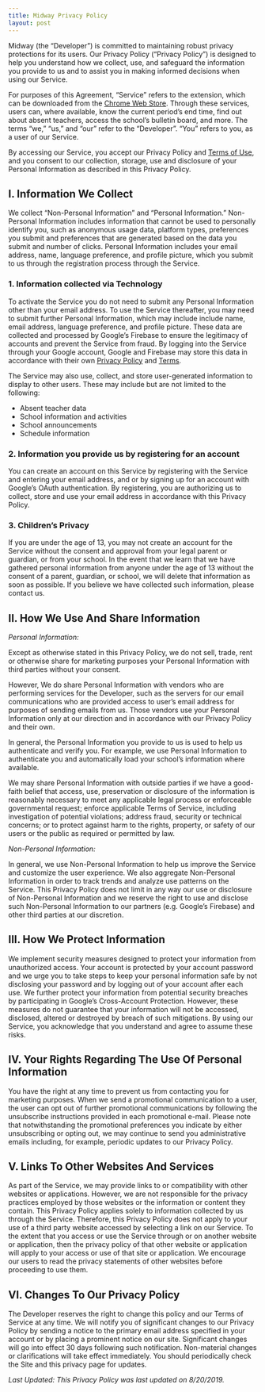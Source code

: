 ```yaml
---
title: Midway Privacy Policy
layout: post
---
```


Midway (the “Developer”) is committed to maintaining robust privacy protections for its users. Our Privacy Policy (“Privacy Policy”) is designed to help you understand how we collect, use, and safeguard the information you provide to us and to assist you in making informed decisions when using our Service.  

For purposes of this Agreement, “Service” refers to the extension, which can be downloaded from the [Chrome Web Store](https://chrome.google.com/webstore/detail/midway/cgibedogghadelndgfacffoociffapii).
Through these services, users can, where available, know the current period’s end time, find out about absent teachers, access the school’s bulletin board, and more.
The terms “we,” “us,” and “our” refer to the “Developer”.
“You” refers to you, as a user of our Service. 

By accessing our Service, you accept our Privacy Policy and [Terms of Use](https://gliu20.github.io/midway/terms), and you consent to our collection, storage, use and disclosure of your Personal Information as described in this Privacy Policy.

## I. Information We Collect

We collect “Non-Personal Information” and “Personal Information.” Non-Personal Information includes information that cannot be used to personally identify you, such as anonymous usage data, platform types, preferences you submit and preferences that are generated based on the data you submit and number of clicks. Personal Information includes your email address, name, language preference, and profile picture, which you submit to us through the registration process through the Service.

### 1. Information collected via Technology

To activate the Service you do not need to submit any Personal Information other than your email address. To use the Service thereafter, you may need to submit further Personal Information, which may include include name, email address, language preference, and profile picture. These data are collected and processed by Google’s Firebase to ensure the legitimacy of accounts and prevent the Service from fraud. By logging into the Service through your Google account, Google and Firebase may store this data in accordance with their own [Privacy Policy](https://accounts.google.com/TOS?loc=US&hl=en&privacy=true) and [Terms](https://accounts.google.com/TOS?loc=US&hl=en).

The Service may also use, collect, and store user-generated information to display to other users. These may include but are not limited to the following:
* Absent teacher data
* School information and activities
* School announcements
* Schedule information

### 2. Information you provide us by registering for an account

You can create an account on this Service by registering with the Service and entering your email address, and or by signing up for an account with Google’s OAuth authentication. By registering, you are authorizing us to collect, store and use your email address in accordance with this Privacy Policy.

### 3. Children’s Privacy

If you are under the age of 13, you may not create an account for the Service without the consent and approval from your legal parent or guardian, or from your school. In the event that we learn that we have gathered personal information from anyone under the age of 13 without the consent of a parent, guardian, or school, we will delete that information as soon as possible. If you believe we have collected such information, please contact us. 

## II. How We Use And Share Information

*Personal Information:*

Except as otherwise stated in this Privacy Policy, we do not sell, trade, rent or otherwise share for marketing purposes your Personal Information with third parties without your consent. 

However, We do share Personal Information with vendors who are performing services for the Developer, such as the servers for our email communications who are provided access to user’s email address for purposes of sending emails from us. Those vendors use your Personal Information only at our direction and in accordance with our Privacy Policy and their own.

In general, the Personal Information you provide to us is used to help us authenticate and verify you. For example, we use Personal Information to authenticate you and automatically load your school’s information where available.

We may share Personal Information with outside parties if we have a good-faith belief that access, use, preservation or disclosure of the information is reasonably necessary to meet any applicable legal process or enforceable governmental request; enforce applicable Terms of Service, including investigation of potential violations; address fraud, security or technical concerns; or to protect against harm to the rights, property, or safety of our users or the public as required or permitted by law. 

*Non-Personal Information:*

In general, we use Non-Personal Information to help us improve the Service and customize the user experience. We also aggregate Non-Personal Information in order to track trends and analyze use patterns on the Service. This Privacy Policy does not limit in any way our use or disclosure of Non-Personal Information and we reserve the right to use and disclose such Non-Personal Information to our partners (e.g. Google’s Firebase) and other third parties at our discretion.


## III. How We Protect Information

We implement security measures designed to protect your information from unauthorized access. Your account is protected by your account password and we urge you to take steps to keep your personal information safe by not disclosing your password and by logging out of your account after each use. We further protect your information from potential security breaches by participating in Google’s Cross-Account Protection. However, these measures do not guarantee that your information will not be accessed, disclosed, altered or destroyed by breach of such mitigations. By using our Service, you acknowledge that you understand and agree to assume these risks.

## IV. Your Rights Regarding The Use Of Personal Information

You have the right at any time to prevent us from contacting you for marketing purposes.  When we send a promotional communication to a user, the user can opt out of further promotional communications by following the unsubscribe instructions provided in each promotional e-mail. Please note that notwithstanding the promotional preferences you indicate by either unsubscribing or opting out, we may continue to send you administrative emails including, for example, periodic updates to our Privacy Policy.

## V. Links To Other Websites And Services

As part of the Service, we may provide links to or compatibility with other websites or applications. However, we are not responsible for the privacy practices employed by those websites or the information or content they contain. This Privacy Policy applies solely to information collected by us through the Service. Therefore, this Privacy Policy does not apply to your use of a third party website accessed by selecting a link on our Service. To the extent that you access or use the Service through or on another website or application, then the privacy policy of that other website or application will apply to your access or use of that site or application. We encourage our users to read the privacy statements of other websites before proceeding to use them.

## VI. Changes To Our Privacy Policy

The Developer reserves the right to change this policy and our Terms of Service at any time.  We will notify you of significant changes to our Privacy Policy by sending a notice to the primary email address specified in your account or by placing a prominent notice on our site. Significant changes will go into effect 30 days following such notification. Non-material changes or clarifications will take effect immediately. You should periodically check the Site and this privacy page for updates.


*Last Updated: This Privacy Policy was last updated on 8/20/2019.*
